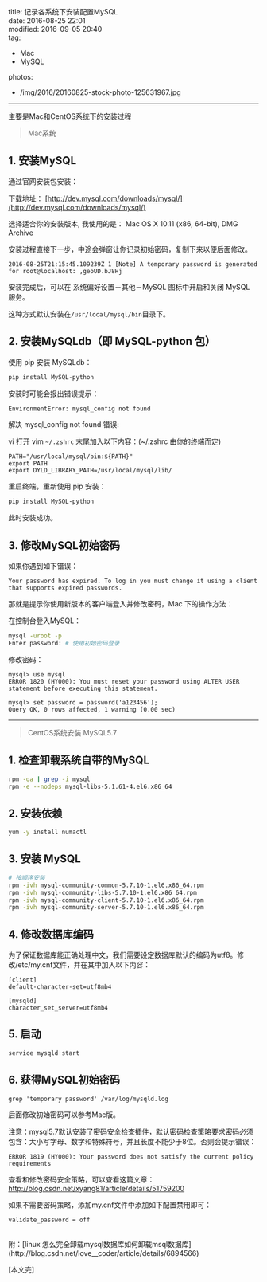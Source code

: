 title: 记录各系统下安装配置MySQL  
date: 2016-08-25 22:01  
modified: 2016-09-05 20:40  
tag:
 - Mac
 - MySQL

photos:
 - /img/2016/20160825-stock-photo-125631967.jpg 

---

主要是Mac和CentOS系统下的安装过程

<!--more-->

> Mac系统

## 1. 安装MySQL

通过官网安装包安装：  

下载地址： [http://dev.mysql.com/downloads/mysql/](http://dev.mysql.com/downloads/mysql/)  

选择适合你的安装版本, 我使用的是： Mac OS X 10.11 (x86, 64-bit), DMG Archive  

安装过程直接下一步，中途会弹窗让你记录初始密码，复制下来以便后面修改。

```
2016-08-25T21:15:45.109239Z 1 [Note] A temporary password is generated for root@localhost: ,geoUD.bJ8Hj
```

安装完成后，可以在 系统偏好设置－其他－MySQL 图标中开启和关闭 MySQL 服务。

这种方式默认安装在`/usr/local/mysql/bin`目录下。

## 2. 安装MySQLdb（即 MySQL-python 包）

使用 pip 安装 MySQLdb：  

```bash
pip install MySQL-python
```

安装时可能会报出错误提示：

```bash
EnvironmentError: mysql_config not found
```

解决 mysql_config not found 错误:

vi 打开 vim `~/.zshrc` 末尾加入以下内容：(~/.zshrc 由你的终端而定)

```
PATH="/usr/local/mysql/bin:${PATH}"
export PATH
export DYLD_LIBRARY_PATH=/usr/local/mysql/lib/
```

重启终端，重新使用 pip 安装：

```bash
pip install MySQL-python
```

此时安装成功。

## 3. 修改MySQL初始密码

如果你遇到如下错误：

```
Your password has expired. To log in you must change it using a client that supports expired passwords.
```

那就是提示你使用新版本的客户端登入并修改密码，Mac 下的操作方法：

在控制台登入MySQL：

```bash
mysql -uroot -p
Enter password: # 使用初始密码登录
```
修改密码：

```
mysql> use mysql
ERROR 1820 (HY000): You must reset your password using ALTER USER statement before executing this statement.

mysql> set password = password('a123456');
Query OK, 0 rows affected, 1 warning (0.00 sec)
```

***

> CentOS系统安装 MySQL5.7

## 1. 检查卸载系统自带的MySQL

```sh
rpm -qa | grep -i mysql  
rpm -e --nodeps mysql-libs-5.1.61-4.el6.x86_64
```

## 2. 安装依赖
```sh
yum -y install numactl
```

## 3. 安装 MySQL  
```sh
# 按顺序安装
rpm -ivh mysql-community-common-5.7.10-1.el6.x86_64.rpm  
rpm -ivh mysql-community-libs-5.7.10-1.el6.x86_64.rpm  
rpm -ivh mysql-community-client-5.7.10-1.el6.x86_64.rpm  
rpm -ivh mysql-community-server-5.7.10-1.el6.x86_64.rpm  
```

## 4. 修改数据库编码
为了保证数据库能正确处理中文，我们需要设定数据库默认的编码为utf8。修改/etc/my.cnf文件，并在其中加入以下内容：
```
[client]  
default-character-set=utf8mb4  

[mysqld]  
character_set_server=utf8mb4  
```

## 5. 启动
```sh
service mysqld start  
```

## 6. 获得MySQL初始密码
```
grep 'temporary password' /var/log/mysqld.log
```

后面修改初始密码可以参考Mac版。

注意：mysql5.7默认安装了密码安全检查插件，默认密码检查策略要求密码必须包含：大小写字母、数字和特殊符号，并且长度不能少于8位。否则会提示错误：
```
ERROR 1819 (HY000): Your password does not satisfy the current policy requirements
```
查看和修改密码安全策略，可以查看这篇文章：
http://blog.csdn.net/xyang81/article/details/51759200

如果不需要密码策略，添加my.cnf文件中添加如下配置禁用即可：
```
validate_password = off
```

<br>
附：[linux 怎么完全卸载mysql数据库如何卸载msql数据库](http://blog.csdn.net/love__coder/article/details/6894566)

[本文完]
